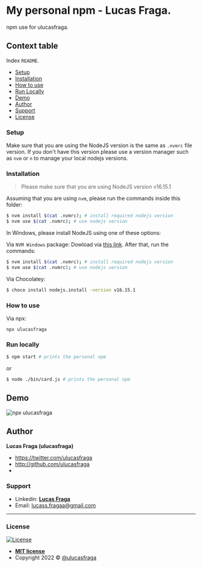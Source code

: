 # My personal npm - Lucas Fraga.

npm use for ulucasfraga.


## Context table

Index `README`.

  - [Setup](#setup)
  - [Installation](#installation)
  - [How to use](#how-to-use)
  - [Run Locally](#run-locally)
  - [Demo](#demo)
  - [Author](#author)
  - [Support](#support)
  - [License](#license)

### Setup

Make sure that you are using the NodeJS version is the same as `.nvmrc` file version. If you don't have this version please use a version manager such as `nvm` or `n` to manage your local nodejs versions.

### Installation

> Please make sure that you are using NodeJS version v16.15.1

Assuming that you are using `nvm`, please run the commands inside this folder:

```bash
$ nvm install $(cat .nvmrc); # install required nodejs version
$ nvm use $(cat .nvmrc); # use nodejs version
```

In Windows, please install NodeJS using one of these options:

Via `NVM Windows` package: Dowload via [this link](https://github.com/coreybutler/nvm-windows). After that, run the commands:

```bash
$ nvm install $(cat .nvmrc); # install required nodejs version
$ nvm use $(cat .nvmrc); # use nodejs version
```

Via Chocolatey:

```bash
$ choco install nodejs.install -version v16.15.1
```

### How to use

Via npx:

```
npx ulucasfraga
```

### Run locally

```bash
$ npm start # prints the personal npm
```

or

```bash
$ node ./bin/card.js # prints the personal npm
```

## Demo

![npx ulucasfraga](https://i.imgur.com/T27IiGt.gif)

## Author

**Lucas Fraga (ulucasfraga)**

- <https://twitter.com/ulucasfraga>
- <http://github.com/ulucasfraga>
- 

### Support

- Linkedin: <a href="https://www.linkedin.com/in/ulucasfraga/" target="_blank">**Lucas Fraga**</a>
- Email: lucass.fragaa@gmail.com
-----------------------

### License

[![License](https://img.shields.io/:license-mit-blue.svg?style=flat-square)](http://badges.mit-license.org)

- **[MIT license](http://opensource.org/licenses/mit-license.php)**
- Copyright 2022 © <a href="https://github.com/ulucasfraga" target="_blank">@ulucasfraga</a>